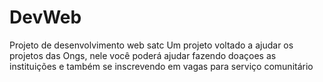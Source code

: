 # DevWeb
Projeto de desenvolvimento web satc
Um projeto voltado a ajudar os projetos das Ongs, nele você poderá ajudar fazendo doaçoes as instituições e também se inscrevendo em vagas para serviço comunitário

